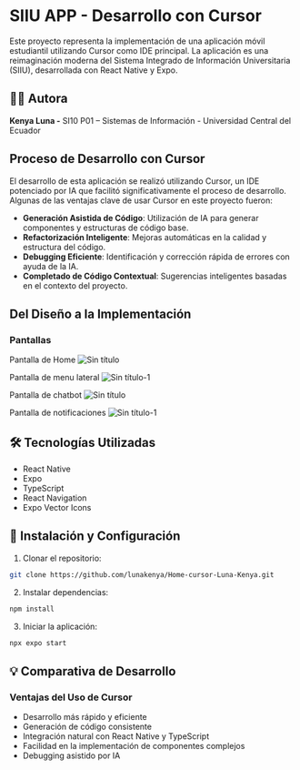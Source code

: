 # SIIU APP - Desarrollo con Cursor

Este proyecto representa la implementación de una aplicación móvil estudiantil utilizando Cursor como IDE principal. La aplicación es una reimaginación moderna del Sistema Integrado de Información Universitaria (SIIU), desarrollada con React Native y Expo.

## 👨‍💻 Autora

**Kenya Luna -**
SI10 P01 – Sistemas de Información -
Universidad Central del Ecuador

## Proceso de Desarrollo con Cursor

El desarrollo de esta aplicación se realizó utilizando Cursor, un IDE potenciado por IA que facilitó significativamente el proceso de desarrollo. Algunas de las ventajas clave de usar Cursor en este proyecto fueron:

- **Generación Asistida de Código**: Utilización de IA para generar componentes y estructuras de código base.
- **Refactorización Inteligente**: Mejoras automáticas en la calidad y estructura del código.
- **Debugging Eficiente**: Identificación y corrección rápida de errores con ayuda de la IA.
- **Completado de Código Contextual**: Sugerencias inteligentes basadas en el contexto del proyecto.

## Del Diseño a la Implementación

### Pantallas

Pantalla de Home
![Sin título](https://github.com/user-attachments/assets/8368209b-412b-4e7c-a852-31b694c639c0)

Pantalla de menu lateral 
![Sin título-1](https://github.com/user-attachments/assets/fb372436-f3a6-46ff-b9e3-4deaa0f24895)

Pantalla de chatbot
![Sin título](https://github.com/user-attachments/assets/ad62bd1a-f61a-4dac-93ff-1d0b1d1eb7a7)

Pantalla de notificaciones 
![Sin título-1](https://github.com/user-attachments/assets/e5fafb97-e2d9-4c1c-904d-91c828d215de)



## 🛠️ Tecnologías Utilizadas
- React Native
- Expo
- TypeScript
- React Navigation
- Expo Vector Icons

## 🚀 Instalación y Configuración

1. Clonar el repositorio:
```bash
git clone https://github.com/lunakenya/Home-cursor-Luna-Kenya.git
```

2. Instalar dependencias:
```bash
npm install
```

3. Iniciar la aplicación:
```bash
npx expo start
```

## 💡 Comparativa de Desarrollo

### Ventajas del Uso de Cursor
- Desarrollo más rápido y eficiente
- Generación de código consistente
- Integración natural con React Native y TypeScript
- Facilidad en la implementación de componentes complejos
- Debugging asistido por IA
